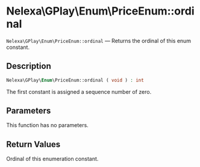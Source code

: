 # Nelexa\GPlay\Enum\PriceEnum::ordinal
`Nelexa\GPlay\Enum\PriceEnum::ordinal` — Returns the ordinal of this enum constant.

## Description
```php
Nelexa\GPlay\Enum\PriceEnum::ordinal ( void ) : int
```
The first constant is assigned a sequence number of zero.

## Parameters
This function has no parameters.

## Return Values
Ordinal of this enumeration constant.

